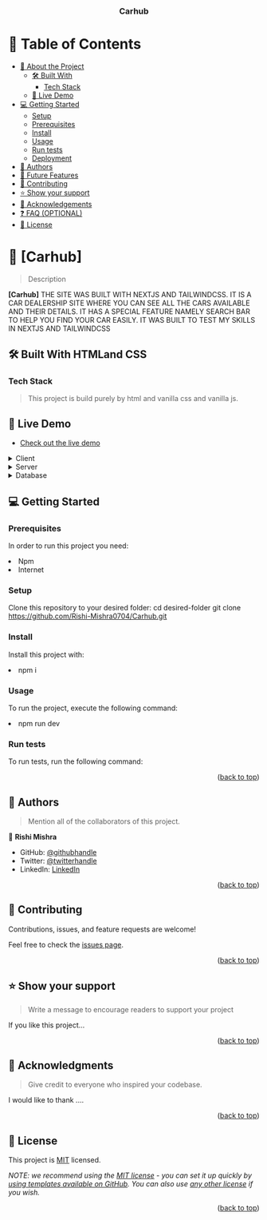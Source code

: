 <a name="readme-top"></a>

<div align="center">

  <h3><b>Carhub</b></h3>

</div>

# 📗 Table of Contents

- [📖 About the Project](#about-project)
  - [🛠 Built With](#built-with)
    - [Tech Stack](#tech-stack)
  - [🚀 Live Demo](#live-demo)
- [💻 Getting Started](#getting-started)
  - [Setup](#setup)
  - [Prerequisites](#prerequisites)
  - [Install](#install)
  - [Usage](#usage)
  - [Run tests](#run-tests)
  - [Deployment](#triangular_flag_on_post-deployment)
- [👥 Authors](#authors)
- [🔭 Future Features](#future-features)
- [🤝 Contributing](#contributing)
- [⭐️ Show your support](#support)
- [🙏 Acknowledgements](#acknowledgements)
- [❓ FAQ (OPTIONAL)](#faq)
- [📝 License](#license)

# 📖 [Carhub] <a name="about-project"></a>

> Description

**[Carhub]** 
THE SITE WAS BUILT WITH NEXTJS AND TAILWINDCSS. IT IS A CAR DEALERSHIP SITE WHERE YOU CAN SEE ALL THE CARS AVAILABLE AND THEIR DETAILS. IT HAS A SPECIAL FEATURE NAMELY SEARCH BAR TO HELP YOU FIND YOUR CAR EASILY. IT WAS BUILT TO TEST MY SKILLS IN NEXTJS AND TAILWINDCSS

## 🛠 Built With <a name="built-with">HTMLand CSS</a>

### Tech Stack <a name="tech-stack"></a>

> This project is build purely by html and vanilla css and vanilla js.
## 🚀 Live Demo <a name="live-demo"></a>

- <a href="https://carhub-ochre.vercel.app/">Check out the live demo</a> 

<details>
  <summary>Client</summary>
  <ul>
    <li>Next.js</li>
    <li>Tailwind css</li>
  </ul>
</details>

<details>
  <summary>Server</summary>
  <ul>
    <li><a href="">N/A</a></li>
  </ul>
</details>

<details>
<summary>Database</summary>
  <ul>
    <li><a href="">N/A</a></li>
  </ul>
</details>

## 💻 Getting Started <a name="getting-started"></a>

>

### Prerequisites

In order to run this project you need:
<li>Npm</li>
<li>Internet</li>

### Setup

Clone this repository to your desired folder:
cd desired-folder
git clone https://github.com/Rishi-Mishra0704/Carhub.git

### Install

Install this project with:
<li>npm i</li>

### Usage

To run the project, execute the following command:
<li>npm run dev</li>

### Run tests

To run tests, run the following command:

<p align="right">(<a href="#readme-top">back to top</a>)</p>

## 👥 Authors <a name="authors"></a>

> Mention all of the collaborators of this project.

👤 **Rishi Mishra**

- GitHub: [@githubhandle](https://github.com/Rishi-Mishra0704)
- Twitter: [@twitterhandle](https://twitter.com/RishiMi31357764)
- LinkedIn: [LinkedIn](https://www.linkedin.com/in/rishi-mishra-756718257/)

<p align="right">(<a href="#readme-top">back to top</a>)</p>

## 🤝 Contributing <a name="contributing"></a>

Contributions, issues, and feature requests are welcome!

Feel free to check the [issues page](../../issues/).

<p align="right">(<a href="#readme-top">back to top</a>)</p>

## ⭐️ Show your support <a name="support"></a>

> Write a message to encourage readers to support your project

If you like this project...

<p align="right">(<a href="#readme-top">back to top</a>)</p>

## 🙏 Acknowledgments <a name="acknowledgements"></a>

> Give credit to everyone who inspired your codebase.

I would like to thank ....
<p align="right">(<a href="#readme-top">back to top</a>)</p>

## 📝 License <a name="license"></a>

This project is [MIT](./LICENSE) licensed.

_NOTE: we recommend using the [MIT license](https://choosealicense.com/licenses/mit/) - you can set it up quickly by [using templates available on GitHub](https://docs.github.com/en/communities/setting-up-your-project-for-healthy-contributions/adding-a-license-to-a-repository). You can also use [any other license](https://choosealicense.com/licenses/) if you wish._

<p align="right">(<a href="#readme-top">back to top</a>)</p>
